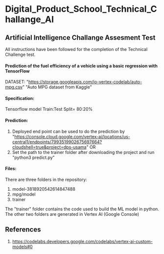 # Digital_Product_School_Technical_Challange_AI

## Artificial Intelligence Challange Assesment Test

All instructions have been followed for the completion of the Technical Challenge test. 

#### Prediction of the fuel efficiency of a vehicle using a basic regression with TensorFlow

DATASET: "https://storage.googleapis.com/io-vertex-codelab/auto-mpg.csv" "Auto MPG dataset from Kaggle"

#### Specification: 

Tensorflow model
Train:Test Split= 80:20%

#### Prediction: 

1) Deployed end point can be used to do the prediction by 
"https://console.cloud.google.com/vertex-ai/locations/us-central1/endpoints/7993519902675697664?cloudshell=true&project=dps-usama"
                                    OR
2) Set the path to the trainer folder after downloading the project and run "python3 predict.py"

#### Files:

There are three folders in the repository:

1. model-3818920542614847488
2. mpg/model
3. trainer

The "trainer" folder contains the code used to build the ML model in python. The other two folders are generated in Vertex AI (Google Console)

## References

1. https://codelabs.developers.google.com/codelabs/vertex-ai-custom-models#0




